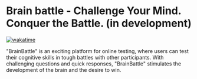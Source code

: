 # Brain battle - Challenge Your Mind. Conquer the Battle. (in development)

[![wakatime](https://wakatime.com/badge/github/viktor-kindrat/brain-battle.svg)](https://wakatime.com/badge/github/viktor-kindrat/brain-battle)

"BrainBattle" is an exciting platform for online testing, where users can test their cognitive skills in tough battles with other participants. With challenging questions and quick responses, "BrainBattle" stimulates the development of the brain and the desire to win.